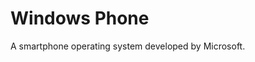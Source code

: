 [Title]: # (Windows Phone)
[Difficulty]: # (Principiante)
[Order]: # (135)

# Windows Phone

A smartphone operating system developed by Microsoft.